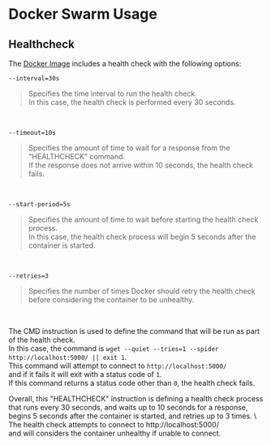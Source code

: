 # Docker Swarm Usage

## Healthcheck

The [Docker Image](../Dockerfile) includes a health check with the following options:

```
--interval=30s
```
> Specifies the time interval to run the health check. \
> In this case, the health check is performed every 30 seconds.
<br>

```
--timeout=10s
```
> Specifies the amount of time to wait for a response from the \"HEALTHCHECK\" command. \
> If the response does not arrive within 10 seconds, the health check fails.
<br>

```
--start-period=5s
```
> Specifies the amount of time to wait before starting the health check process. \
> In this case, the health check process will begin 5 seconds after the container is started.
<br>

```
--retries=3
```
> Specifies the number of times Docker should retry the health check \
> before considering the container to be unhealthy.
<br>


The CMD instruction is used to define the command that will be run as part of the health check. \
In this case, the command is `wget --quiet --tries=1 --spider http://localhost:5000/ || exit 1`. \
This command will attempt to connect to `http://localhost:5000/` \
and if it fails it will exit with a status code of `1`. \
If this command returns a status code other than `0`, the health check fails.

Overall, this \"HEALTHCHECK\" instruction is defining a health check process \
that runs every 30 seconds, and waits up to 10 seconds for a response, \
begins 5 seconds after the container is started, and retries up to 3 times. \ 
The health check attempts to connect to http://localhost:5000/ \
and will considers the container unhealthy if unable to connect.

